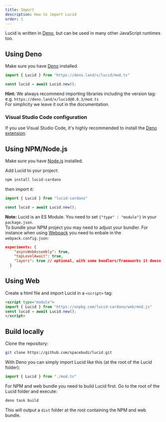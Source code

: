 ```yaml
---
title: Import
description: How to import Lucid
order: 1
---
```


Lucid is written in [Deno](https://deno.land/), but can be used in many other JavaScript runtimes too. 

## Using Deno

Make sure you have [Deno](https://deno.land/manual@v1.29.1/getting_started/installation) installed.

```js
import { Lucid } from "https://deno.land/x/lucid/mod.ts"

const lucid = await Lucid.new();
```

**Hint:** We always recommend importing libraries including the version tag:\
e.g. `https://deno.land/x/lucid@0.8.3/mod.ts`\
For simplicity we leave it out in the documentation. 

### Visual Studio Code configuration

If you use Visual Studio Code, it's highly recommended to install the
[Deno extension](https://marketplace.visualstudio.com/items?itemName=denoland.vscode-deno).

## Using NPM/Node.js

Make sure you have [Node.js](https://nodejs.org/en/) installed.

Add Lucid to your project:

```sh
npm install lucid-cardano
```

then import it:

```js
import { Lucid } from "lucid-cardano"

const lucid = await Lucid.new();
```

**Note:** Lucid is an ES Module. You need to set `{"type" : "module"}` in your `package.json`.\
To bundle your NPM project you may need to adjust your bundler. 
For instance when using [Webpack](https://webpack.js.org/) you need to enbale in the `webpack.config.json`:
```json
experiments: {
    "asyncWebAssembly": true,
    "topLevelAwait": true,
    "layers": true // optional, with some bundlers/frameworks it doesn't work without
  }
```


## Using Web

Create a html file and import Lucid in a `<script>` tag:

```html
<script type="module">
import { Lucid } from "https://unpkg.com/lucid-cardano/web/mod.js"
const lucid = await Lucid.new();
</script>
```

## Build locally

Clone the repository:

```sh
git clone https://github.com/spacebudz/lucid.git
```

With Deno you can simply import Lucid like this (at the root of the Lucid folder):
```js
import { Lucid } from "./mod.ts"
```

For NPM and web bundle you need to build Lucid first. Go to the root of the Lucid folder and execute:
```sh
deno task build
```
This will output a `dist` folder at the root containing the NPM and web bundle.